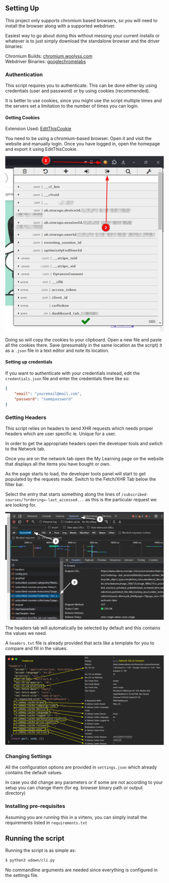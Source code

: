 
## Setting Up

This project only supports chromium based browsers, so you will need to install the browser along with a supported webdriver.

Easiest way to go about doing this without messing your current installs or whatever is to just simply download the standalone browser and the driver binaries:

Chromium Builds: [chromium.woolyss.com](https://chromium.woolyss.com)\
Webdriver Binaries: [googlechromelabs](https://googlechromelabs.github.io/chrome-for-testing/)

### Authentication

This script requires you to authenticate. This can be done either by using credentials (user and password) or by using cookies (recommended).

It is better to use cookies, since you might use the script multiple times and the servers set a limitation to the number of times you can login.

#### Getting Cookies

Extension Used: [EditThisCookie](https://www.editthiscookie.com)

You need to be using a chromium-based browser. Open it and visit the website and manually login. Once you have logged in, open the homepage and export it using EditThisCookie.

![Exporting Cookies](docs/assets/img/cookieexport.png)

Doing so will copy the cookies to your clipboard. Open a new file and paste all the cookies there. Save (presumably in the same location as the script) it as a `.json` file in a text editor and note its location.


#### Setting up credentials

If you want to authenticate with your credentials instead, edit the `credentials.json` file and enter the credentials there like so:

```json
{
    "email": "youremail@mail.com",
    "password": "somepassword"
}
```

### Getting Headers

This script relies on headers to send XHR requests which needs proper headers which are user specific ie. Unique for a user.

In order to get the appropriate headers open the developer tools and swtich to the Network tab.

Once you are on the network tab open the My Learning page on the website that displays all the items you have bought or own.

As the page starts to load, the developer tools panel will start to get populated by the requests made. Switch to the Fetch/XHR Tab below the filter bar.

Select the entry that starts something along the lines of `/subscribed-courses/?ordering=-last_accessed...` as this is the particular request we are looking for.

![Locating Request](/docs/assets/img/locate_headers.png)

The headers tab will automatically be selected by default and this contains the values we need.

A `headers.txt` file is already provided that acts like a template for you to compare and fill in the values.

![Comparing Headers](/docs/assets/img/compare.png)

### Changing Settings

All the configuration options are provided in `settings.json` which already contains the default values.

In case you did change any parameters or if some are not according to your setup you can change them (for eg. browser binary path or output directory)

### Installing pre-requisites

Assuming you are running this in a virtenv, you can simply install the requirements listed in `requirements.txt`

## Running the script

Running the script is as simple as:

```sh
$ python3 udown/cli.py
```

No commandline arguments are needed since everything is configured in the settings file.